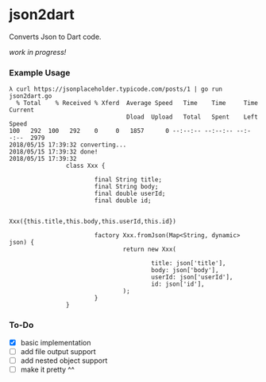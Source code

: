 # json2dart

Converts Json to Dart code.

_work in progress!_

### Example Usage

```
λ curl https://jsonplaceholder.typicode.com/posts/1 | go run json2dart.go
  % Total    % Received % Xferd  Average Speed   Time    Time     Time  Current
                                 Dload  Upload   Total   Spent    Left  Speed
100   292  100   292    0     0   1857      0 --:--:-- --:--:-- --:--:--  2979
2018/05/15 17:39:32 converting...
2018/05/15 17:39:32 done!
2018/05/15 17:39:32
                class Xxx {

                        final String title;
                        final String body;
                        final double userId;
                        final double id;

                        Xxx({this.title,this.body,this.userId,this.id})

                        factory Xxx.fromJson(Map<String, dynamic> json) {
                                return new Xxx(

                                        title: json['title'],
                                        body: json['body'],
                                        userId: json['userId'],
                                        id: json['id'],
                                );
                        }
                }
```

### To-Do
- [x] basic implementation
- [ ] add file output support
- [ ] add nested object support
- [ ] make it pretty ^^